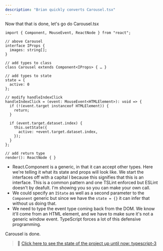 ```yaml
---
description: "Brian quickly converts Carousel.tsx"
---
```


Now that that is done, let's go do Carousel.tsx

```tsx
import { Component, MouseEvent, ReactNode } from "react";

// above Carousel
interface IProps {
  images: string[];
}

// add types to class
class Carousel extends Component<IProps> { … }

// add types to state
state = {
  active: 0
};

// modify handleIndexClick
handleIndexClick = (event: MouseEvent<HTMLElement>): void => {
  if (!(event.target instanceof HTMLElement)) {
    return;
  }

  if (event.target.dataset.index) {
    this.setState({
      active: +event.target.dataset.index,
    });
  }
};

// add return type
render(): ReactNode { }
```

- React.Component is a generic, in that it can accept other types. Here we're telling it what its state and props will look like. We start the interfaces off with a capital I because this signifies that this is an interface. This is a common pattern and one TSLint enforced but ESLint doesn't by deafult. I'm showing you so you can make your own call.
- We could specify an `IState` as well as a second parameter to the `Component` generic but since we have the `state = {}` it can infer that without us doing that.
- We need to type the event type coming back from the DOM. We know it'll come from an HTML element, and we have to make sure it's not a generic window event. TypeScript forces a lot of this defensive programming.

Carousel is done.

> 🏁 [Click here to see the state of the project up until now: typescript-3][step]

[step]: https://github.com/btholt/citr-v6-project/tree/master/typescript-3
